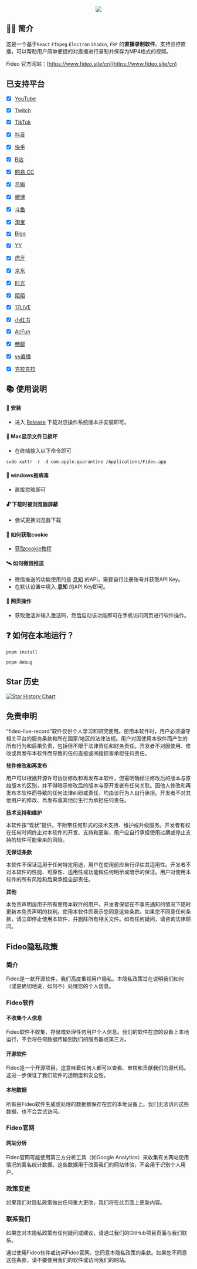 <div align=center>
<img  src="https://raw.githubusercontent.com/chenfan0/fideo-live-record/main/src/renderer/src/assets/images/light/logo.png" />
</div>

## ✋🏻 简介
这是一个基于`React` `Ffmpeg` `Electron` `Shadcn`, `FRP` 的**直播录制软件**。支持监控直播，可以帮助用户简单便捷的对直播进行录制并保存为MP4格式的视频。

Fideo 官方网站：[https://www.fideo.site/cn](https://www.fideo.site/cn)

## 已支持平台
- [x] [YouTube](https://www.youtube.com/)
- [x] [Twitch](https://www.twitch.tv/)
- [x] [TikTok](https://www.tiktok.com/live/)
- [x] [抖音](https://live.douyin.com/)
- [x] [快手](https://live.kuaishou.com/)
- [x] [B站](https://live.bilibili.com/)
- [x] [网易 CC](https://cc.163.com/)
- [x] [花椒](https://www.huajiao.com/)
- [x] [微博](https://weibo.com/l/wblive/p/show/1022:2321325052506609680949)
- [x] [斗鱼](https://www.douyu.com/)
- [x] [淘宝](https://tbzb.taobao.com/)
- [x] [Bigo](https://www.bigo.tv/)
- [x] [YY](https://www.yy.com/)
- [x] [虎牙](https://www.huya.com/)
- [x] [京东](https://lives.jd.com/?gx=RnAomTM2bDTeycsRqY1xDB5XAqGk-_s&gxd=RnAowmELOTLbyMkU_td0X9meMe1XxD0&ad_od=share&utm_source=androidapp&utm_medium=appshare&utm_campaign=t_335139774&utm_term=Wxfriends#/26510406?origin=2&appid=jdzb&sharer=jd_69imfpj372dqx7&user=zO8hBVAu84FG84VVLu%2BpjzHlo69Mkg6%2B)
- [x] [时光](https://www.rengzu.com/)
- [x] [陌陌](https://web.immomo.com/player/liveBroadcast.html#/liveBroadcast?roomid=14799927435342&src=m71000-rcmdtype999-linkmode1-seat1-modeid0-mid96765286)
- [x] [17LIVE](https://17.live/en/live)
- [x] [小红书](https://www.xiaohongshu.com/)
- [x] [AcFun](https://live.acfun.cn/)
- [x] [畅聊](https://www.tlclw.com/)
- [x] [vv直播](https://h5webcdn-pro.vvxqiu.com/)
- [x] [克拉克拉](https://live.kilakila.cn/)


## 📚 使用说明
#### 🔧 安装
- 进入 [Release](https://github.com/chenfan0/fideo-live-record/releases) 下载对应操作系统版本并安装即可。
#### 🔨 Mac显示文件已损坏
- 在终端输入以下命令即可
```shell
sudo xattr -r -d com.apple.quarantine /Applications/Fideo.app
```
#### 💉 windows报病毒
- 直接忽略即可

#### 🔓 下载时被浏览器屏蔽
- 尝试更换浏览器下载

#### 🍪 如何获取cookie
- [获取cookie教程](https://www.bilibili.com/video/BV1G24y1o75g/?spm_id_from=333.337.search-card.all.click&vd_source=7175c3866fe9ca259066ef7898056268)

#### 🛰 如何微信推送
- 微信推送的功能使用的是 [息知](https://xz.qqoq.net/) 的API，需要自行注册账号并获取API Key。
- 在默认设置中填入 **息知** 的API Key即可。

#### 📱 网页操作
- 获取激活并输入激活码，然后启动该功能即可在手机访问网页进行软件操作。

## ❓ 如何在本地运行？
```shell
pnpm install
```
```shell
pnpm debug
```
## Star 历史

[![Star History Chart](https://api.star-history.com/svg?repos=chenfan0/fideo-live-record&type=Date)](https://star-history.com/#chenfan0/fideo-live-record&Date)

## 免责申明
“fideo-live-record”软件仅供个人学习和研究使用。使用本软件时，用户必须遵守相关平台的服务条款和所在国家/地区的法律法规。用户对因使用本软件而产生的所有行为和后果负责，包括但不限于法律责任和财务责任。开发者不对因使用、修改或再发布本软件而导致的任何直接或间接损害承担任何责任。

**软件修改和再发布**

用户可以根据开源许可协议修改和再发布本软件，但需明确标注修改后的版本与原始版本的区别，并不得暗示修改后的版本与原开发者有任何关联。因他人修改和再发布本软件而导致的任何法律纠纷或责任，均由该行为人自行承担。开发者不对其他用户的修改、再发布或其他衍生行为承担任何责任。

**技术支持和维护**

本软件按“现状”提供，不附带任何形式的技术支持、维护或升级服务。开发者有权在任何时间终止对本软件的开发、支持和更新，用户应自行承担使用过期或停止支持的软件可能带来的风险。

**无保证条款**

本软件不保证适用于任何特定用途，用户在使用前应自行评估其适用性。开发者不对本软件的性能、可靠性、适用性或功能做任何明示或暗示的保证。用户对使用本软件的所有风险和后果承担全部责任。

**其他**

本免责声明适用于所有使用本软件的用户。开发者保留在不事先通知的情况下随时更新本免责声明的权利。使用本软件即表示您同意这些条款。如果您不同意任何条款，请立即停止使用本软件，并删除所有相关文件。如有任何疑问，请咨询法律顾问。

## Fideo隐私政策

### 简介

Fideo是一款开源软件，我们高度重视用户隐私。本隐私政策旨在说明我们如何（或更确切地说，如何不）处理您的个人信息。

### Fideo软件

#### 不收集个人信息

Fideo软件不收集、存储或处理任何用户个人信息。我们的软件在您的设备上本地运行，不会将任何数据传输到我们的服务器或第三方。

#### 开源软件

Fideo是一个开源项目。这意味着任何人都可以查看、审核和贡献我们的源代码。这进一步保证了我们软件的透明度和安全性。

#### 本地数据

所有由Fideo软件生成或处理的数据都保存在您的本地设备上。我们无法访问这些数据，也不会尝试访问。

### Fideo官网

#### 网站分析

Fideo官网可能使用第三方分析工具（如Google Analytics）来收集有关网站使用情况的匿名统计数据。这些数据用于改善我们的网站体验，不会用于识别个人用户。

### 政策变更

如果我们对隐私政策做出任何重大更改，我们将在此页面上更新内容。

### 联系我们

如果您对本隐私政策有任何疑问或建议，请通过我们的GitHub项目页面与我们联系。

通过使用Fideo软件或访问Fideo官网，您同意本隐私政策的条款。如果您不同意这些条款，请不要使用我们的软件或访问我们的网站。

